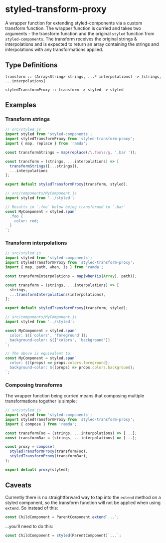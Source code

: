 # styled-transform-proxy

A wrapper function for extending styled-components via a custom transform function. The
wrapper function is curried and takes two arguments - the transform function and the
original `styled` function from `styled-components`. The transform receives the original
strings & interpolations and is expected to return an array containing the strings and
interpolations with any transformations applied.

## Type Definitions

```
transform :: (Array<String> strings, ...* interpolations) -> [strings, ...interpolations]

styledTransformProxy :: transform -> styled -> styled
```

## Examples

### Transform strings

```js
// src/styled.js
import styled from 'styled-components';
import styledTransformProxy from 'styled-transform-proxy';
import { map, replace } from 'ramda';

const transformStrings = map(replace(/\.foo\s/g, '.bar '));

const transform = (strings, ...interpolations) => [
  transformStrings([...strings]),
  ...interpolations
];

export default styledTransformProxy(transform, styled);

// src/components/MyComponent.js
import styled from '../styled';

// Results in `.foo` below being transformed to `.bar`
const MyComponent = styled.span`
  .foo {
    color: red;
  }
`;
```

### Transform interpolations

```js
// src/styled.js
import styled from 'styled-components';
import styledTransformProxy from 'styled-transform-proxy';
import { map, path, when, is } from 'ramda';

const transformInterpolations = map(when(is(Array), path));

const transform = (strings, ...interpolations) => [
  strings,
  ...transformInterpolations(interpolations),
];

export default styledTransformProxy(transform, styled);

// src/components/MyComponent.js
import styled from '../styled';

const MyComponent = styled.span`
  color: ${['colors', 'foreground']};
  background-color: ${['colors', 'background']}
`;

// The above is equivalent to:
const MyComponent = styled.span`
  color: ${(props) => props.colors.foreground};
  background-color: ${(props) => props.colors.background};
`;
```

### Composing transforms

The wrapper function being curried means that composing multiple transformations together
is simple:

```js
// src/styled.js
import styled from 'styled-components';
import styledTransformProxy from 'styled-transform-proxy';
import { compose } from 'ramda';

const transformFoo = (strings, ...interpolations) => [...];
const transformBar = (strings, ...interpolations) => [...];

const proxy = compose(
  styledTransformProxy(transformFoo),
  styledTransformProxy(transformBar),
);

export default proxy(styled);
```

## Caveats

Currently there is no straightforward way to tap into the `extend` method on a styled
component, so the transform function will not be applied when using `extend`. So instead
of this:

```js
const ChildComponent = ParentComponent.extend`...`;
```

...you'll need to do this:

```js
const ChildComponent = styled(ParentComponent)`...`;
```
